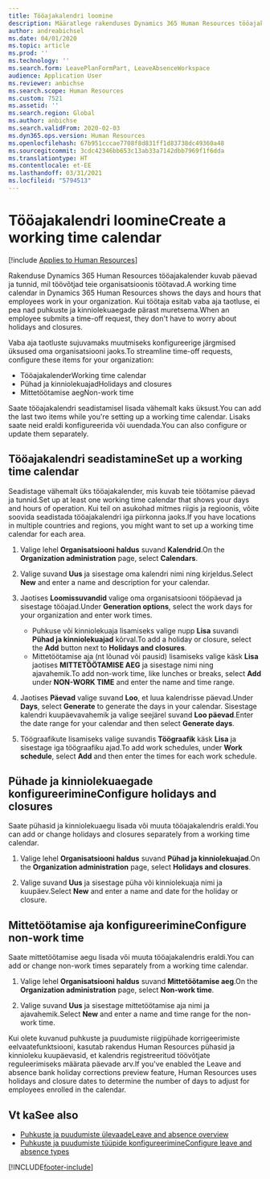 ```yaml
---
title: Tööajakalendri loomine
description: Määratlege rakenduses Dynamics 365 Human Resources tööajakalender, pühad ja mittetöised ajad.
author: andreabichsel
ms.date: 04/01/2020
ms.topic: article
ms.prod: ''
ms.technology: ''
ms.search.form: LeavePlanFormPart, LeaveAbsenceWorkspace
audience: Application User
ms.reviewer: anbichse
ms.search.scope: Human Resources
ms.custom: 7521
ms.assetid: ''
ms.search.region: Global
ms.author: anbichse
ms.search.validFrom: 2020-02-03
ms.dyn365.ops.version: Human Resources
ms.openlocfilehash: 67b951cccae7708f8d831ff1d83738dc49360a48
ms.sourcegitcommit: 3cdc42346bb653c13ab33a7142dbb7969f1f6dda
ms.translationtype: HT
ms.contentlocale: et-EE
ms.lasthandoff: 03/31/2021
ms.locfileid: "5794513"
---
```

# <a name="create-a-working-time-calendar"></a><span data-ttu-id="47191-103">Tööajakalendri loomine</span><span class="sxs-lookup"><span data-stu-id="47191-103">Create a working time calendar</span></span>

[!include [Applies to Human Resources](../includes/applies-to-hr.md)]

<span data-ttu-id="47191-104">Rakenduse Dynamics 365 Human Resources tööajakalender kuvab päevad ja tunnid, mil töövõtjad teie organisatsioonis töötavad.</span><span class="sxs-lookup"><span data-stu-id="47191-104">A working time calendar in Dynamics 365 Human Resources shows the days and hours that employees work in your organization.</span></span> <span data-ttu-id="47191-105">Kui töötaja esitab vaba aja taotluse, ei pea nad puhkuste ja kinniolekuaegade pärast muretsema.</span><span class="sxs-lookup"><span data-stu-id="47191-105">When an employee submits a time-off request, they don't have to worry about holidays and closures.</span></span>

<span data-ttu-id="47191-106">Vaba aja taotluste sujuvamaks muutmiseks konfigureerige järgmised üksused oma organisatsiooni jaoks.</span><span class="sxs-lookup"><span data-stu-id="47191-106">To streamline time-off requests, configure these items for your organization:</span></span>

- <span data-ttu-id="47191-107">Tööajakalender</span><span class="sxs-lookup"><span data-stu-id="47191-107">Working time calendar</span></span>
- <span data-ttu-id="47191-108">Pühad ja kinniolekuajad</span><span class="sxs-lookup"><span data-stu-id="47191-108">Holidays and closures</span></span>
- <span data-ttu-id="47191-109">Mittetöötamise aeg</span><span class="sxs-lookup"><span data-stu-id="47191-109">Non-work time</span></span>

<span data-ttu-id="47191-110">Saate tööajakalendri seadistamisel lisada vähemalt kaks üksust.</span><span class="sxs-lookup"><span data-stu-id="47191-110">You can add the last two items while you're setting up a working time calendar.</span></span> <span data-ttu-id="47191-111">Lisaks saate neid eraldi konfigureerida või uuendada.</span><span class="sxs-lookup"><span data-stu-id="47191-111">You can also configure or update them separately.</span></span>

## <a name="set-up-a-working-time-calendar"></a><span data-ttu-id="47191-112">Tööajakalendri seadistamine</span><span class="sxs-lookup"><span data-stu-id="47191-112">Set up a working time calendar</span></span>

<span data-ttu-id="47191-113">Seadistage vähemalt üks tööajakalender, mis kuvab teie töötamise päevad ja tunnid.</span><span class="sxs-lookup"><span data-stu-id="47191-113">Set up at least one working time calendar that shows your days and hours of operation.</span></span> <span data-ttu-id="47191-114">Kui teil on asukohad mitmes riigis ja regioonis, võite soovida seadistada tööajakalendri iga piirkonna jaoks.</span><span class="sxs-lookup"><span data-stu-id="47191-114">If you have locations in multiple countries and regions, you might want to set up a working time calendar for each area.</span></span>

1. <span data-ttu-id="47191-115">Valige lehel **Organisatsiooni haldus** suvand **Kalendrid**.</span><span class="sxs-lookup"><span data-stu-id="47191-115">On the **Organization administration** page, select **Calendars**.</span></span>

2. <span data-ttu-id="47191-116">Valige suvand **Uus** ja sisestage oma kalendri nimi ning kirjeldus.</span><span class="sxs-lookup"><span data-stu-id="47191-116">Select **New** and enter a name and description for your calendar.</span></span>

3. <span data-ttu-id="47191-117">Jaotises **Loomissuvandid** valige oma organisatsiooni tööpäevad ja sisestage tööajad.</span><span class="sxs-lookup"><span data-stu-id="47191-117">Under **Generation options**, select the work days for your organization and enter work times.</span></span> 
   - <span data-ttu-id="47191-118">Puhkuse või kinniolekuaja lisamiseks valige nupp **Lisa** suvandi **Pühad ja kinniolekuajad** kõrval.</span><span class="sxs-lookup"><span data-stu-id="47191-118">To add a holiday or closure, select the **Add** button next to **Holidays and closures**.</span></span>
   - <span data-ttu-id="47191-119">Mittetöötamise aja (nt lõunad või pausid) lisamiseks valige käsk **Lisa** jaotises **MITTETÖÖTAMISE AEG** ja sisestage nimi ning ajavahemik.</span><span class="sxs-lookup"><span data-stu-id="47191-119">To add non-work time, like lunches or breaks, select **Add** under **NON-WORK TIME** and enter the name and time range.</span></span>

4. <span data-ttu-id="47191-120">Jaotises **Päevad** valige suvand **Loo**, et luua kalendrisse päevad.</span><span class="sxs-lookup"><span data-stu-id="47191-120">Under **Days**, select **Generate** to generate the days in your calendar.</span></span> <span data-ttu-id="47191-121">Sisestage kalendri kuupäevavahemik ja valige seejärel suvand **Loo päevad**.</span><span class="sxs-lookup"><span data-stu-id="47191-121">Enter the date range for your calendar and then select **Generate days**.</span></span>

5. <span data-ttu-id="47191-122">Töögraafikute lisamiseks valige suvandis **Töögraafik** käsk **Lisa** ja sisestage iga töögraafiku ajad.</span><span class="sxs-lookup"><span data-stu-id="47191-122">To add work schedules, under **Work schedule**, select **Add** and then enter the times for each work schedule.</span></span>

## <a name="configure-holidays-and-closures"></a><span data-ttu-id="47191-123">Pühade ja kinniolekuaegade konfigureerimine</span><span class="sxs-lookup"><span data-stu-id="47191-123">Configure holidays and closures</span></span>

<span data-ttu-id="47191-124">Saate pühasid ja kinniolekuaegu lisada või muuta tööajakalendris eraldi.</span><span class="sxs-lookup"><span data-stu-id="47191-124">You can add or change holidays and closures separately from a working time calendar.</span></span>

1. <span data-ttu-id="47191-125">Valige lehel **Organisatsiooni haldus** suvand **Pühad ja kinniolekuajad**.</span><span class="sxs-lookup"><span data-stu-id="47191-125">On the **Organization administration** page, select **Holidays and closures**.</span></span>

2. <span data-ttu-id="47191-126">Valige suvand **Uus** ja sisestage püha või kinniolekuaja nimi ja kuupäev.</span><span class="sxs-lookup"><span data-stu-id="47191-126">Select **New** and enter a name and date for the holiday or closure.</span></span>

## <a name="configure-non-work-time"></a><span data-ttu-id="47191-127">Mittetöötamise aja konfigureerimine</span><span class="sxs-lookup"><span data-stu-id="47191-127">Configure non-work time</span></span>

<span data-ttu-id="47191-128">Saate mittetöötamise aegu lisada või muuta tööajakalendris eraldi.</span><span class="sxs-lookup"><span data-stu-id="47191-128">You can add or change non-work times separately from a working time calendar.</span></span>

1. <span data-ttu-id="47191-129">Valige lehel **Organisatsiooni haldus** suvand **Mittetöötamise aeg**.</span><span class="sxs-lookup"><span data-stu-id="47191-129">On the **Organization administration** page, select **Non-work time**.</span></span>

2. <span data-ttu-id="47191-130">Valige suvand **Uus** ja sisestage mittetöötamise aja nimi ja ajavahemik.</span><span class="sxs-lookup"><span data-stu-id="47191-130">Select **New** and enter a name and time range for the non-work time.</span></span>

<span data-ttu-id="47191-131">Kui olete kuvanud puhkuste ja puudumiste riigipühade korrigeerimiste eelvaatefunktsiooni, kasutab rakendus Human Resources pühasid ja kinnioleku kuupäevasid, et kalendris registreeritud töövõtjate reguleerimiseks määrata päevade arv.</span><span class="sxs-lookup"><span data-stu-id="47191-131">If you've enabled the Leave and absence bank holiday corrections preview feature, Human Resources uses holidays and closure dates to determine the number of days to adjust for employees enrolled in the calendar.</span></span>

## <a name="see-also"></a><span data-ttu-id="47191-132">Vt ka</span><span class="sxs-lookup"><span data-stu-id="47191-132">See also</span></span>

- [<span data-ttu-id="47191-133">Puhkuste ja puudumiste ülevaade</span><span class="sxs-lookup"><span data-stu-id="47191-133">Leave and absence overview</span></span>](hr-leave-and-absence-overview.md)
- [<span data-ttu-id="47191-134">Puhkuste ja puudumiste tüüpide konfigureerimine</span><span class="sxs-lookup"><span data-stu-id="47191-134">Configure leave and absence types</span></span>](hr-leave-and-absence-types.md)


[!INCLUDE[footer-include](../includes/footer-banner.md)]